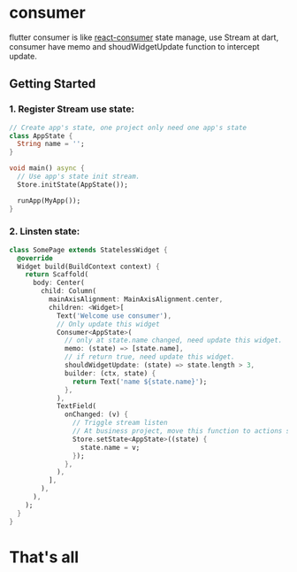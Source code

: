 # consumer

flutter consumer is like [react-consumer](https://github.com/ymzuiku/react-consumer) state manage, use Stream at dart, consumer have memo and shoudWidgetUpdate function to intercept update.

## Getting Started

### 1. Register Stream use state:

```dart
// Create app's state, one project only need one app's state
class AppState {
  String name = '';
}

void main() async {
  // Use app's state init stream.
  Store.initState(AppState());

  runApp(MyApp());
}

```

### 2. Linsten state:

```dart
class SomePage extends StatelessWidget {
  @override
  Widget build(BuildContext context) {
    return Scaffold(
      body: Center(
        child: Column(
          mainAxisAlignment: MainAxisAlignment.center,
          children: <Widget>[
            Text('Welcome use consumer'),
            // Only update this widget
            Consumer<AppState>(
              // only at state.name changed, need update this widget.
              memo: (state) => [state.name],
              // if return true, need update this widget.
              shouldWidgetUpdate: (state) => state.length > 3,
              builder: (ctx, state) {
                return Text('name ${state.name}');
              },
            ),
            TextField(
              onChanged: (v) {
                // Triggle stream listen
                // At business project, move this function to actions scripts fold, please.
                Store.setState<AppState>((state) {
                  state.name = v;
                });
              },
            ),
          ],
        ),
      ),
    );
  }
}
```

# That's all
